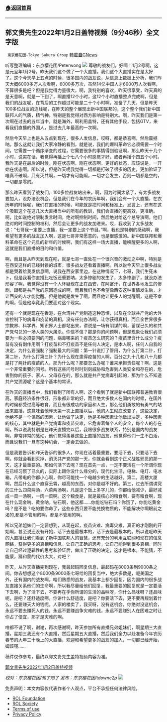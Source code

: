 ###  [:house:返回首頁](https://github.com/ourhimalayas/txt)
---


## 郭文贵先生2022年1月2日盖特视频（9分46秒）全文字版
` 東京櫻花団-Tokyo Sakura Group` [轉載自GNews](https://gnews.org/zh-hans/1816874/)

听写整理编辑：东京樱花团/Peterwong
![](https://assets.gnews.org/wp-content/uploads/2022/01/1-19.png)
尊敬的战友们，好啊！1月2号啊，这是元旦年1月2号。昨天我们这个做了一个大直播，我们这个大直播实在是太好了。这个今天早上五点的时候，很多国内的战友说，从信息上数据上分析，我们昨天大概6000多万人次看啊，6000多万次，虽然14亿中国人才6000万人次看啊，不算很多是吧？但是我觉得力量很大，啊，我特别的喜欢，昨天很享受，昨天真的是天意啊，就是一下到了，啊直播12个小时，这12个小时直播整点完成啊，但是我们的战友呢，在背后的工作超过可能是二十个小时啊，准备了几天，但是昨天100多位战友的连线呢，在昨天的整个展现出新中国联邦的，这个整个我们新中国联邦人的气质，精气神。特别是我觉得对西方影响是特别大。啊，昨天我们是第一次啊在过去的五年当中，就是海外，啊利用盖特，还有其他手段，包括GTV，来看我们直播的外国人，是过去几年最高的一次啊。

然后今天早上也是从五点到现在，很多人发信息，哎呀，都是恭喜啊，然后震撼呐。那么这就让我们大家冷静的看到，就是说，我们的爆料革命它必须需要一个时间，它需要一个循序渐变的过程，它需要很多的事情得到验证啊，那么昨天十几个小时，说实在话，我觉得再播上个七八个小时感觉才好，或者再播个四五个小时。我昨天是在最后的时候，刚在状态啊，刚在状态啊，更好的状态，应该说是，一开始在状态啊。所以说，但是昨天呢我觉得一切都是打破了很多的历史，更加验证了唯真不破啊，只有灭共啊，一切才有可能啊，一切才会发生，否则一切都是空的，一切都是零的。

那么昨天看到了战友们，100多位战友站出来，啊，因为时间太紧了，有太多战友要加入，没办法没机会。但是我们在今年的农历年啊，我们会有一个大直播，在农历年的时候呢，我们在直播的时候，可能就是把时间和标准上，发言上，还有在这个吸取这个在这几次大直播当中的所有的教训，我们会直播的更高效，更准确。啊，比如说绝对限制发言时间，绝对啊控制时间，然后绝对给这个总导演啊，他们绝对的时间控制的权利，然后会让更多的战友加进来。哎，我收到了太多战友说：“七哥我一定要上直播，我一定要上这个节目。”啊，我也是特别的感动啊，我希望有更多的战友加入啊，这是七哥非常愿意的，也是很感激的。新中国联邦和爆料革命在这个元旦的新年的时候啊，我们有这样一场大直播，能唤醒更多的人啊，这就是我们直播的目的和价值。

啊，而且是从昨天到现在吧，就是七哥一直处在一个很兴奋的激动之中啊，特别是在西安这样的已经封锁的城市，很多战友还看着直播啊。所以说今天早上很多战友都是哭着给我发信息啊，说我在西安家里边，在这种情况下，七哥，我们生死未卜，但是我看你直播比吃饭还重要呐，太多惨剧的发生了，太多惨剧了，就没办法形容了啊，我觉得没有一个人怀疑现在正在西安，在阿富汗，在世界各地发生的惨剧，跟都是共产党的原因造成的啊，而且我们也不希望像西安这种事情发生后，才让西安的人才能觉醒。但是他就是发生了啊，而且他让更多人的觉醒啊，这是不幸的啊，但是他毕竟我们要面对这个现实。

还有一个就是现在在香港，在台湾共产党制造这种恐惧，以及在全球共产党的大外宣控制下的病毒和疫苗的真相，没有任何办法啊，让你获得真相，而且全世界很多宗教界、科学界、知识界人士都站出来，讲说是一场有阴谋的啊，蓄谋已久的和共产党勾兑的一场人类的大屠杀。你信不信？那是你的问题啊，但是现象让我们必须要为一些必须要问的问题，病毒哪来的？疫苗怎么研究的？疫苗里含什么成分？疫苗有没有副作用啊？打疫苗和不打疫苗不是任何人决定，是本人啊，任何人自我的决定，为什么要强制？强制最大的问题：第一针说打了管用，为什么打第二针，打第二针，为什么打第三针？为什么现在患得疫苗的人啊，百分之九十几和八十几都是打了两针的疫苗的人，那为什么呢？那要怎么办呢？谁来承担责任呢？啊，这是一个非常重要的问号。所有这些问号时时刻刻威胁和危害到人类安全和存在的，危害到你的孩子、家人、父母存在的，那么就是共产党病毒引起的，那为什么不知道共产党溯源呢？这是个基本的常识。

在昨天的直播当中，我们看到了所有人啊，这个看到了就是新中国联邦普遍教育很高，家庭经济条件很好，形象都非常的好，而且绝大多数人在国内的时候，在国外的时候都受过高等教育，而且有很成功的家庭和人生，那么他们勇敢的有勇气的站出来直播，这意味着他昨天第一次上直播以后，他的人生彻底改变了，这些决定，他绝不是一个偶然的因素，让他做了决定，他是多种因素让他做出决定，多种因素的核心，其中就是共产党病毒和疫苗灾难，它危害着每个人的安全，每个人的存在啊，所以说我特别是在昨天直播完以后，我跟很多战友联系，特别是国内的战友啊，非常非常的感动，他们觉得羡慕这些上直播的战友，他觉得他们一生不白活，而且说我们一旦有这种机会，一定会去做的。

但是我要告诉和昨天告诉的很多人，你现在活着最重要，要活下去，只要活下去啊，你就会看到灭掉，消灭共产党的那一天，你就会看到这个正义战胜邪恶的那一天，这才最重要的。那如何活下去呢？现在首先一点，一定不要活在一个所谓你现在已经习惯了已久的，实际上跟你没什么缘分的，现代化生活，电梯、电灯、电冰箱，凡带电的你都小心啊，你尽可能找一个电越少的生活越好。第二，高楼大厦啊，然后什么这个直穿云霄，越高的东西，对你是越不好的。第三，过去所谓讲究的三什么四菜两汤，六菜两汤啊，凡是这个饭上多字儿的，你都给他减少，最好减成一菜一汤啊，一肉一菜啊。这个粮食是，就是最核心的粮食啊，要有粮食啊，现在什么现金呐、黄金呐，钻石啊，他这都……你能吃钻石吗？你饿了，你能吃黄金吗？是不是？吃的要你命了，这些东西只要不能兑换物质的，不能解决你啊眼前之渴的,都是不管用的啊，都是不管用的啊。

所以兄弟姐妹们一定要想到，从现在起，疫苗灾难、病毒灾难，真正的才刚刚的开始啊，甚至说还没有开始，活下去是最根本的，活下去是最根本的。所以说呃昨天的大直播让我们看到了新中国联邦人的智慧，还有充分的利用互联网和现在的信息网络，获得更多的真相和信息，让自己正确的思考，让自己能得到很多真相，同时让自己经过逻辑性的思考和验证后，做出了正确的决定，这才是根本。不能猜，不能蒙，猜和蒙的代价太大，对吧？

昨天，从昨天直播完到现在，我最起码回复信息，最起码在8000条到9000条之间。你去想想这个8000条9000条七哥给的回复当中，绝大多数是，呃美国之外，还有国内的战友啊，咱们熟悉的战友，我基本上都少回复，因为国内的很多战友直接关系他们的生命啊，所以我尽量给他们回复，我最重要的回复就是一定要活下去啊，为了活下去，不要再在乎你所谓的生活的品味呀，你什么品味呀？还品味呢，是吧？还舒适度啊，你讲什么舒适度，是吧？你要活下去，更不要再规划着什么，还要赚天大的钱呢。人家的楼卖了，我买呀，没有这机会，你绝对没这机会，永远不要去赚死人的钱，永远不要赚战争灾难的钱，永远不要赚别人在困难之时让你占了便宜，那才是灾难的啊。

啥都不说了啊，谢谢，再次感谢啊，昨天参加所有直播兄弟姐妹们，啊星期三大直播，星期三我还有个大直播，然后星期五大直播，然后我们全力以赴准备今年农历春节的大年三十晚上的大直播，欢迎和希望更多的战友的加入，一切都已经开始，姆该噻……

稿件仅作参考，最终以郭文贵先生盖特视频内容为准。

[郭文贵先生2022年1月2日盖特视频](https://gettr.com/post/plfpq4abf0)

*校对：东京樱花团/知了知了
发布：东京樱花团/tdownc2p*
![](https://assets.gnews.org/wp-content/uploads/2021/12/yht.jpg)
 

免责声明：本文内容仅代表作者个人观点，平台不承担任何法律风险。

- [ROL Foundation](https://rolfoundation.org/)
- [ROL Society](https://rolsociety.org/)
- [Terms of use](https://gnews.org/terms-of-use-3/)
- [Privacy Policy](https://gnews.org/privacy-policy/)
